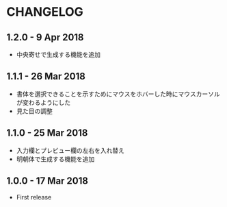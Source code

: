 # CHANGELOG

## 1.2.0 - 9 Apr 2018

- 中央寄せで生成する機能を追加

## 1.1.1 - 26 Mar 2018

- 書体を選択できることを示すためにマウスをホバーした時にマウスカーソルが変わるようにした
- 見た目の調整

## 1.1.0 - 25 Mar 2018

- 入力欄とプレビュー欄の左右を入れ替え
- 明朝体で生成する機能を追加

## 1.0.0 - 17 Mar 2018

- First release
